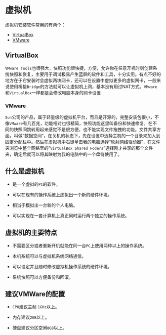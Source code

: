   
# 虚拟机

虚拟机安装软件常用的有两个：

  - [VirtualBox](https://www.virtualbox.org/wiki/VirtualBox)
  - [VMware](https://www.vmware.com/)

## VirtualBox
`VMware Tools`也很强大，快照功能很快捷，方便，允许你在任意开机时刻创建系统快照和恢复，主要用于调试极易产生蓝屏的软件和工具，十分实用。有点不好的地方在于它安装时会虚拟两块网卡，还可以在设置中虚拟更多的虚拟网卡，一般来说使用桥接`Bridge`的方法就可以让虚拟机上网，基本没有用过NAT方式。`VMware`和`VirtualBox`一样都是会修改电脑本身的网卡设置
### VMware
  `Sun`公司的产品，属于轻量级的虚拟机平台，而且是开源的，完整安装包很小，不像`VMware`有几百兆，功能相对也很精简，快照功能这里叫备份和快速修复，在不同的快照间跳转用起来感觉不是很方便，也不能实现文件拖拽的功能。文件共享方面，叫做“数据空间”，在关机的状态下，先在设置中选择主机的一个目录来加入到固定分配栏中。然后在虚拟机中右键单击我的电脑选择“映射网络驱动器”，在文件夹浏览中整个网络里的”`VirtualBox Shared Foders`”选择刚才共享的那个文件夹，确定后就可以将其映射为我的电脑中的一个盘符使用了。

##  什么是虚拟机

- 是一个虚拟的`PC`的软件。

- 可以在现有的操作系统上虚拟出一个新的硬件环境。

- 相当于模拟出一台新的个人电脑。

- 可以实现在一套计算机上真正同时运行两个独立的操作系统。

##  虚拟机的主要特点

- 不需要区分或者重新开机就能在同一台`PC`上使用两种以上的操作系统。

- 本机系统可以与虚拟机系统网络通信。
    
- 可以设定并且随时修改虚拟机操作系统的硬件环境。

- 系统快照可以方便备份和回滚。

##  建议VMWare的配置

- `CPU`建议主频 `1GHz`以上。

- 内存建议`2GB`以上。

- 硬盘建议分区空闲`8GB`以上。